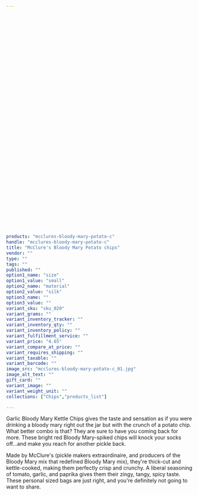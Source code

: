 ```yaml
---
 

 

 

 

 

 

 

 

 

 

 

 

 

 

 

 

 

 

 

 

 

products: "mcclures-bloody-mary-potato-c"
handle: "mcclures-bloody-mary-potato-c"
title: "McClure's Bloody Mary Potato chips"
vendor: ""
type: ""
tags: ""
published: ""
option1_name: "size"
option1_value: "small"
option2_name: "material"
option2_value: "silk"
option3_name: ""
option3_value: ""
variant_sku: "sku_020"
variant_grams: ""
variant_inventory_tracker: ""
variant_inventory_qty: ""
variant_inventory_policy: ""
variant_fulfillment_service: ""
variant_price: "4.65"
variant_compare_at_price: ""
variant_requires_shipping: ""
variant_taxable: ""
variant_barcode: ""
image_src: "mcclures-bloody-mary-potato-c_01.jpg"
image_alt_text: ""
gift_card: ""
variant_image: ""
variant_weight_unit: ""
collections: ["Chips","products_list"]

---
```



Garlic Bloody Mary Kettle Chips gives the taste and sensation as if you were drinking a bloody mary right out the jar but with the crunch of a potato chip. What better combo is that? They are sure to have you coming back for more.
These bright red Bloody Mary-spiked chips will knock your socks off...and make you reach for another pickle back.

Made by McClure's (pickle makers extraordinaire, and producers of the Bloody Mary mix that redefined Bloody Mary mix), they're thick-cut and kettle-cooked, making them perfectly crisp and crunchy. A liberal seasoning of tomato, garlic, and paprika gives them their zingy, tangy, spicy taste. These personal sized bags are just right, and you're definitely not going to want to share.